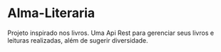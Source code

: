 # Alma-Literaria
Projeto inspirado nos livros. Uma Api Rest para gerenciar seus livros e leituras realizadas, além de sugerir diversidade.
